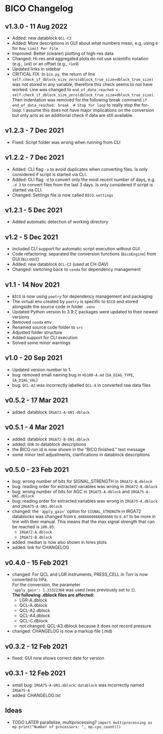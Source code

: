 # BICO Changelog

## v1.3.0 - 11 Aug 2022
- Added: new datablock `QCL-C3` 
- Added: More descriptions in GUI about what numbers mean, e.g. using `0` for `Row Limit Per File`
- Improved: Better (clearer) plotting of high-res data
- Changed: Hi-res and aggregated plots do not use scientific notation (e.g., `1e9`) or an offset (e.g., `+1e9`)
- Updated links in sidebar
- CRITICAL FIX: In `bin.py`, the return of line `self.check_if_dblock_size_zero(dblock_true_size=dblock_true_size)`
was not stored in any variable, therefore this check seems to not have worked. Line was changed to 
`end_of_data_reached = self.check_if_dblock_size_zero(dblock_true_size=dblock_true_size)`. Then indentation was
removed for the following break command `if end_of_data_reached: break  # Stop for loop` to really stop the
for-loop. I assume this does not have major implications on the conversion but only acts as an additional
check if data are still available.


## v1.2.3 - 7 Dec 2021
- Fixed: Script folder was wrong when running from CLI 

## v1.2.2 - 7 Dec 2021
- Added: CLI flag `-a` to avoid duplicates when converting files. 
Is only considered if script is started via CLI. 
- Added: CLI flag `-d` to convert only the most recent number of days, e.g. `-d 3` to convert files from
the last 3 days. Is only considered if script is started via CLI. 
- Changed: Settings file is now called `BICO.settings`

## v1.2.1 - 5 Dec 2021
- Added automatic detection of working directory

## v1.2 - 5 Dec 2021
- Included CLI support for automatic script execution without GUI
- Code refactoring: separated the conversion functions (`BicoEngine`) from GUI (`BicoGUI`)
- Added: new datablock `QCL-C2` (used at CH-DAV)
- Changed: switching back to `conda` for dependency management

## v1.1 - 14 Nov 2021
- `BICO` is now using `poetry` for dependency management and packaging 
- The virtual env created by `poetry` is specific to `BICO` and stored alongside the source code in folder `.venv`
- Updated Python version to 3.9.7, packages were updated to their newest versions
- Removed `conda` env
- Renamed source code folder to `src`
- Adjusted folder structure
- Added support for CLI execution
- Solved some minor warnings

## v1.0 - 20 Sep 2021
- Updated version number to 1.
- bug: removed small naming bug in `HS100-A.md` (`SA_DIAG_TYPE`, `SA_DIAG_VAL`)
- bug: `QCL-A3` was  incorrectly labelled `QCL-A` in converted raw data files

## v0.5.2 - 17 Mar 2021
- added: datablock `IRGA72-A-GN1.dblock`

## v0.5.1 - 4 Mar 2021
- added: datablock `IRGA72-B-GN1.dblock`
- added: link to datablock descriptions
- the BICO run id is now shown in the "BICO finished." text message
- some minor text adjustments, clarifications in datablock descriptions

## v0.5.0 - 23 Feb 2021
- bug: wrong number of bits for SIGNAL_STRENGTH in `IRGA72-B.dblock`
- bug: reading order for extracted variables was wrong in `IRGA72-B.dblock`
- bug: wrong number of bits for AGC in `IRGA75-A.dblock` and `IRGA75-A-GN1.dblock` 
- bug: reading order for extracted variables was wrong in `IRGA75-A.dblock` and `IRGA75-A-GN1.dblock` 
- changed: the `'apply_gain'` option for `SIGNAL_STRENGTH` in IRGA72 datablocks was changed
  from `6.6666666666666666` to `6.67` to be more in line with their manual. This means that
  the max signal strength that can be reached is `100.05`:
  - `IRGA72-A.dblock`
  - `IRGA72-B.dblock`
- added: median is now also shown in hires plots
- added: link for CHANGELOG

## v0.4.0 - 15 Feb 2021
- changed: For QCL and LGR instruments, PRESS_CELL in Torr is now converted to hPa.  
  For the conversion, the parameter  
  `'apply_gain': 1.33322368` was used (was previously set to `1`).   
  **The following .dblock files are affected:**
    - LGR-A.dblock
    - QCL-A.dblock
    - QCL-A2.dblock
    - QCL-A4.dblock
    - QCL-C.dblock
    - not changed: QCL-A3.dblock because it does not record pressure
- changed: CHANGELOG is now a markup file (.md)

## v0.3.2 - 12 Feb 2021
- fixed: GUI now shows correct date for version

## v0.3.1 - 12 Feb 2021
- small bug: `IRGA75-A-GN1.dblock`: `datablock` was incorrectly named `IRGA75-A`
- added: CHANGELOG.txt

## Ideas
- TODO LATER parallelize, multiprocessing?
`
import multiprocessing as mp
print("Number of processors: ", mp.cpu_count())
`

